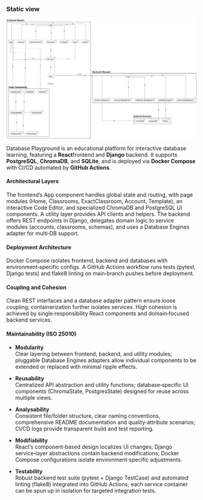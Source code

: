 ### Static view

![static-view](./StaticViewUML.png)

Database Playground is an educational platform for interactive database learning, featuring a **React**frontend and **Django** backend. It supports **PostgreSQL**, **ChromaDB**, and **SQLite**, and is deployed via **Docker Compose** with CI/CD automated by **GitHub Actions**.

#### Architectural Layers

The frontend’s App component handles global state and routing, with page modules (Home, Classrooms, ExactClassroom, Account, Template), an interactive Code Editor, and specialized ChromaDB and PostgreSQL UI components. A utility layer provides API clients and helpers. The backend offers REST endpoints in Django, delegates domain logic to service modules (accounts, classrooms, schemas), and uses a Database Engines adapter for multi‑DB support.

#### Deployment Architecture

Docker Compose isolates frontend, backend and databases with environment‑specific configs. A GitHub Actions workflow runs tests (pytest, Django tests) and flake8 linting on main‑branch pushes before deployment.

#### Coupling and Cohesion

Clean REST interfaces and a database adapter pattern ensure loose coupling; containerization further isolates services. High cohesion is achieved by single‑responsibility React components and domain‑focused backend services.

#### Maintainability (ISO 25010)

- **Modularity**  
  Clear layering between frontend, backend, and utility modules; pluggable Database Engines adapters allow individual components to be extended or replaced with minimal ripple effects.

- **Reusability**  
  Centralized API abstraction and utility functions; database‑specific UI components (ChromaState, PostgresState) designed for reuse across multiple views.

- **Analysability**  
  Consistent file/folder structure, clear naming conventions, comprehensive README documentation and quality‑attribute scenarios; CI/CD logs provide transparent build and test reporting.

- **Modifiability**  
  React’s component‑based design localizes UI changes; Django service‑layer abstractions contain backend modifications; Docker Compose configurations isolate environment‑specific adjustments.

- **Testability**  
  Robust backend test suite (pytest + Django TestCase) and automated linting (flake8) integrated into GitHub Actions; each service container can be spun up in isolation for targeted integration tests.
